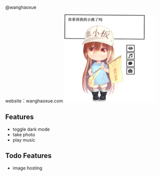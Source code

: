 @wanghaoxue

website：wanghaoxue.com
<img src="platelet-master/assets/screenshot/screenshot3.png" height="280px" />

## Features

* toggle dark mode
* take photo
* play music

## Todo Features

* image hosting

